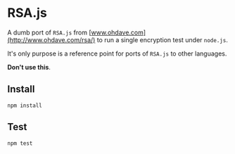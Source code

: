 # RSA.js

A dumb port of `RSA.js` from [www.ohdave.com](http://www.ohdave.com/rsa/) to run a single encryption test under `node.js`. 

It's only purpose is a reference point for ports of `RSA.js` to other languages.

**Don't use this**.

## Install
```
npm install
```

## Test
```
npm test
```
